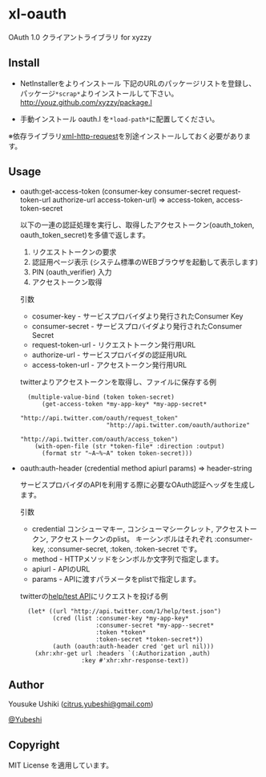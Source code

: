 # xl-oauth

OAuth 1.0 クライアントライブラリ for xyzzy


## Install
- NetInstallerをよりインストール
  下記のURLのパッケージリストを登録し、パッケージ`*scrap*`よりインストールして下さい。
  http://youz.github.com/xyzzy/package.l

- 手動インストール
  oauth.l を`*load-path*`に配置してください。

※依存ライブラリ[xml-http-request](http://miyamuko.s56.xrea.com/xyzzy/xml-http-request/intro.htm)を別途インストールしておく必要があります。


## Usage

- oauth:get-access-token
  (consumer-key consumer-secret request-token-url authorize-url access-token-url)
    => access-token, access-token-secret

  以下の一連の認証処理を実行し、取得したアクセストークン(oauth_token, oauth_token_secret)を多値で返します。
  1. リクエストトークンの要求
  2. 認証用ページ表示 (システム標準のWEBブラウザを起動して表示します)
  3. PIN (oauth_verifier) 入力
  4. アクセストークン取得

  引数
  - cosumer-key - サービスプロバイダより発行されたConsumer Key
  - consumer-secret - サービスプロバイダより発行されたConsumer Secret
  - request-token-url - リクエストトークン発行用URL
  - authorize-url - サービスプロバイダの認証用URL
  - access-token-url - アクセストークン発行用URL

  twitterよりアクセストークンを取得し、ファイルに保存する例

        (multiple-value-bind (token token-secret)
            (get-access-token *my-app-key* *my-app-secret*
                              "http://api.twitter.com/oauth/request_token"
                              "http://api.twitter.com/oauth/authorize"
                              "http://api.twitter.com/oauth/access_token")
          (with-open-file (str *token-file* :direction :output)
            (format str "~A~%~A" token token-secret)))

- oauth:auth-header
  (credential method apiurl params)
  => header-string

  サービスプロバイダのAPIを利用する際に必要なOAuth認証ヘッダを生成します。

  引数
  - credential
    コンシューマキー, コンシューマシークレット, アクセストークン, アクセストークンのplist。
    キーシンボルはそれぞれ :consumer-key, :consumer-secret, :token, :token-secret です。
  - method - HTTPメソッドをシンボルか文字列で指定します。
  - apiurl - APIのURL
  - params - APIに渡すパラメータをplistで指定します。

  twitterの[help/test API](https://dev.twitter.com/docs/api/1/get/help/test)にリクエストを投げる例

        (let* ((url "http://api.twitter.com/1/help/test.json")
               (cred (list :consumer-key *my-app-key*
                           :consumer-secret *my-app--secret*
                           :token *token*
                           :token-secret *token-secret*))
               (auth (oauth:auth-header cred 'get url nil)))
          (xhr:xhr-get url :headers `(:Authorization ,auth)
                       :key #'xhr:xhr-response-text))


## Author
Yousuke Ushiki (<citrus.yubeshi@gmail.com>)

[@Yubeshi](http://twitter.com/Yubeshi/)

## Copyright
MIT License を適用しています。

